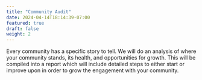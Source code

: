 ```yaml
---
title: "Community Audit"
date: 2024-04-14T18:14:39-07:00
featured: true
draft: false
weight: 2
---
```


Every community has a specific story to tell. We will do an analysis of where your community stands, its health, and opportunities for growth. This will be compiled into a report which will include detailed steps to either start or improve upon in order to grow the engagement with your community.<!--more--> 
